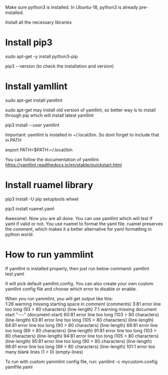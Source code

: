 Make sure python3 is installed. In Ubuntu-18, python3 is already pre-installed.

Install all the necessary libraries

Install pip3
===================================
sudo apt-get -y install python3-pip

pip3 --version (to check the installation and version)

Install yamllint
===================================
sudo apt-get install yamllint


sudo apt-get may install old version of yamllint, so better way is to install through pip which will install latest yamllint

pip3 install --user yamllint

Important: yamllint is installed in ~/.local/bin. So dont forget to include that in PATH

export PATH=$PATH:~/.local/bin

You can follow the documentation of yamllint: https://yamllint.readthedocs.io/en/stable/quickstart.html

Install ruamel library
===================================
pip3 install -U pip setuptools wheel

pip3 install ruamel.yaml

Awesome!. Now you are all done. You can use yamllint which will test if yaml if valid or not. You use ruamel to format the yaml file. ruamel preserves the comment, which makes it a better alternative for yaml formatting in python world.


How to run yammlint
===============================
If yamllint is installed properly, then just run below command:
yamllint test.yaml

It will pick default yamllint.config. You can also create your own custom yamllint config file and choose which error to disable or enable.

When you run yammlint, you will get output like this:	
1:26      warning  missing starting space in comment  (comments)
  3:81      error    line too long (93 > 80 characters)  (line-length)
  7:1       warning  missing document start "---"  (document-start)
  60:81     error    line too long (103 > 80 characters)  (line-length)
  63:81     error    line too long (105 > 80 characters)  (line-length)
  64:81     error    line too long (90 > 80 characters)  (line-length)
  68:81     error    line too long (89 > 80 characters)  (line-length)
  91:81     error    line too long (103 > 80 characters)  (line-length)
  94:81     error    line too long (105 > 80 characters)  (line-length)
  95:81     error    line too long (90 > 80 characters)  (line-length)
  98:81     error    line too long (89 > 80 characters)  (line-length)
  101:1     error    too many blank lines (1 > 0)  (empty-lines)


To run with custom yammlint config file, run:
yamllint -c mycustom.config yamlfile.yaml




